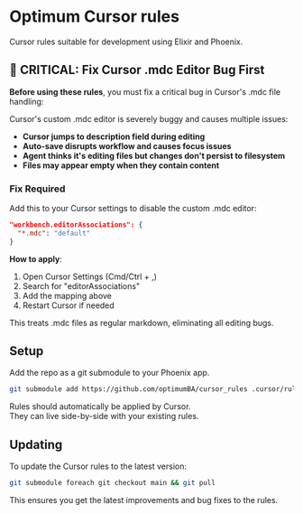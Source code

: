 # Optimum Cursor rules

Cursor rules suitable for development using Elixir and Phoenix.

## 🚨 CRITICAL: Fix Cursor .mdc Editor Bug First

**Before using these rules**, you must fix a critical bug in Cursor's .mdc file handling:

Cursor's custom .mdc editor is severely buggy and causes multiple issues:
- **Cursor jumps to description field during editing** 
- **Auto-save disrupts workflow and causes focus issues**
- **Agent thinks it's editing files but changes don't persist to filesystem**
- **Files may appear empty when they contain content**

### Fix Required

Add this to your Cursor settings to disable the custom .mdc editor:

```json
"workbench.editorAssociations": {
  "*.mdc": "default"
}
```

**How to apply**:
1. Open Cursor Settings (Cmd/Ctrl + ,)
2. Search for "editorAssociations" 
3. Add the mapping above
4. Restart Cursor if needed

This treats .mdc files as regular markdown, eliminating all editing bugs.

## Setup

Add the repo as a git submodule to your Phoenix app.

```bash
git submodule add https://github.com/optimumBA/cursor_rules .cursor/rules
```

Rules should automatically be applied by Cursor.  
They can live side-by-side with your existing rules.

## Updating

To update the Cursor rules to the latest version:

```bash
git submodule foreach git checkout main && git pull
```

This ensures you get the latest improvements and bug fixes to the rules.
